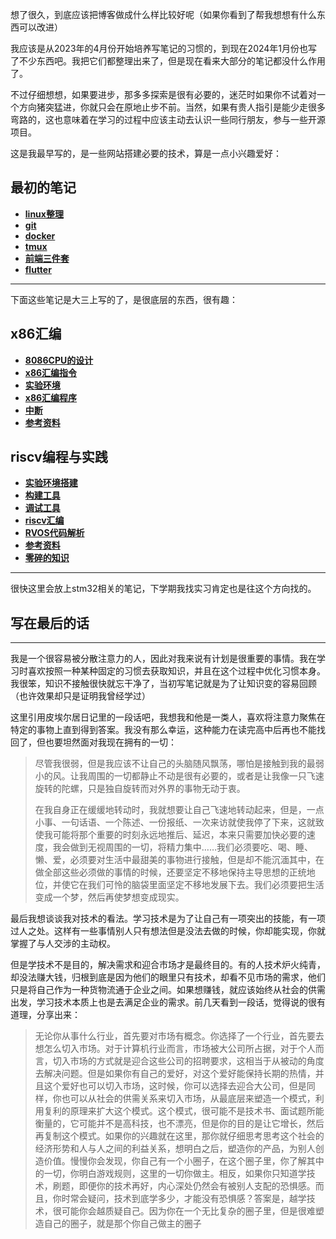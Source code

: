 <!-- 首页 -->

想了很久，到底应该把博客做成什么样比较好呢（如果你看到了帮我想想有什么东西可以改进）

我应该是从2023年的4月份开始培养写笔记的习惯的，到现在2024年1月份也写了不少东西吧。我把它们都整理出来了，但是现在看来大部分的笔记都没什么作用了。

不过仔细想想，如果要进步，那多多探索是很有必要的，迷茫时如果你不试着对一个方向猪突猛进，你就只会在原地止步不前。当然，如果有贵人指引是能少走很多弯路的，这也意味着在学习的过程中应该主动去认识一些同行朋友，参与一些开源项目。

这是我最早写的，是一些网站搭建必要的技术，算是一点小兴趣爱好：

## 最初的笔记

* [<b>linux整理</b>](/blog/study/老笔记/1_linux整理.md)
* [<b>git</b>](/blog/study/老笔记/2_git.md)
* [<b>docker</b>](/blog/study/老笔记/3_docker.md)
* [<b>tmux</b>](/blog/study/老笔记/4_tmux.md)
* [<b>前端三件套</b>](/blog/study/老笔记/5_前端三件套.md)
* [<b>flutter</b>](/blog/study/老笔记/6_flutter.md)

------

下面这些笔记是大三上写的了，是很底层的东西，很有趣：

## x86汇编

* [<b>8086CPU的设计</b>](/blog/study/x86汇编/1_8086CPU的设计.md)
* [<b>x86汇编指令</b>](/blog/study/x86汇编/2_x86汇编指令.md)
* [<b>实验环境</b>](/blog/study/x86汇编/3_实验环境.md)
* [<b>x86汇编程序</b>](/blog/study/x86汇编/4_x86汇编程序.md)
* [<b>中断</b>](/blog/study/x86汇编/5_中断.md)
* [<b>参考资料</b>](/blog/study/x86汇编/6_参考资料.md)

## riscv编程与实践

* [<b>实验环境搭建</b>](/blog/study/riscv编程与实践/1_实验环境搭建.md)
* [<b>构建工具</b>](/blog/study/riscv编程与实践/2_构建工具.md)
* [<b>调试工具</b>](/blog/study/riscv编程与实践/3_调试工具.md)
* [<b>riscv汇编</b>](/blog/study/riscv编程与实践/4_riscv汇编.md)
* [<b>RVOS代码解析</b>](/blog/study/riscv编程与实践/5_RVOS代码解析.md)
* [<b>参考资料</b>](/blog/study/riscv编程与实践/6_参考资料.md)
* [<b>零碎的知识</b>](/blog/study/riscv编程与实践/7_零碎的知识.md)

------


很快这里会放上stm32相关的笔记，下学期我找实习肯定也是往这个方向找的。


## 写在最后的话


--------

我是一个很容易被分散注意力的人，因此对我来说有计划是很重要的事情。我在学习时喜欢按照一种某种固定的习惯去获取知识，并且在这个过程中优化习惯本身。
我很笨，知识不接触很快就忘干净了，当初写笔记就是为了让知识变的容易回顾（也许效果却只是证明我曾经学过）

这里引用皮埃尔居日记里的一段话吧，我想我和他是一类人，喜欢将注意力聚焦在特定的事物上直到得到答案。我没有那么幸运，这种能力在读完高中后再也不能找回了，但也要坦然面对我现在拥有的一切：

> 尽管我很弱，但是我应该不让自己的头脑随风飘荡，哪怕是接触到我的最弱小的风。让我周围的一切都静止不动是很有必要的，或者是让我像一只飞速旋转的陀螺，只是独自旋转而对外界的事物无动于衷。
>
> 在我自身正在缓缓地转动时，我就想要让自己飞速地转动起来，但是，一点小事、一句话语、一个陈述、一份报纸、一次来访就使我停了下来，这就致使我可能将那个重要的时刻永远地推后、延迟，本来只需要加快必要的速度，我会做到无视周围的一切，将精力集中……我们必须要吃、喝、睡、懒、爱，必须要对生活中最甜美的事物进行接触，但是却不能沉湎其中，在做全部这些必须做的事情的时候，还要坚定不移地保持主导思想的正统地位，并使它在我们可怜的脑袋里面坚定不移地发展下去。我们必须要把生活变成一个梦，然后再使梦想变成现实。



最后我想谈谈我对技术的看法。学习技术是为了让自己有一项突出的技能，有一项过人之处。这样有一些事情别人只有想法但是没法去做的时候，你却能实现，你就掌握了与人交涉的主动权。

但是学技术不是目的，解决需求和迎合市场才是最终目的。有的人技术炉火纯青，却没法赚大钱，归根到底是因为他们的眼里只有技术，却看不见市场的需求，他们只是将自己作为一种货物流通于企业之间。如果想赚钱，就应该始终从社会的供需出发，学习技术本质上也是去满足企业的需求。前几天看到一段话，觉得说的很有道理，分享出来：

> 无论你从事什么行业，首先要对市场有概念。你选择了一个行业，首先要去想怎么切入市场。对于计算机行业而言，市场被大公司所占据，对于个人而言，切入市场的方式就是迎合这些公司的招聘要求，这相当于从被动的角度去解决问题。但是如果你有自己的爱好，对这个爱好能保持长期的热情，并且这个爱好也可以切入市场，这时候，你可以选择去迎合大公司，但是同样，你也可以从社会的供需关系来切入市场，从最底层来塑造一个模式，利用复利的原理来扩大这个模式。这个模式，很可能不是技术书、面试题所能衡量的，它可能并不是高科技，也不漂亮，但是你的目的是让它增长，然后再复制这个模式。如果你的兴趣就在这里，那你就仔细思考思考这个社会的经济形势和人与人之间的利益关系，想明白之后，塑造你的产品，为别人创造价值。慢慢你会发现，你自己有一个小圈子，在这个圈子里，你了解其中的一切，你明白游戏规则，这里的一切你做主。相反，如果你只知道学技术，刷题，即便你的技术再好，内心深处仍然会有被别人支配的恐惧感。而且，你时常会疑问，技术到底学多少，才能没有恐惧感？答案是，越学技术，很可能你会越质疑自己。因为你在一个无比复杂的圈子里，但是很难塑造自己的圈子，就是那个你自己做主的圈子

